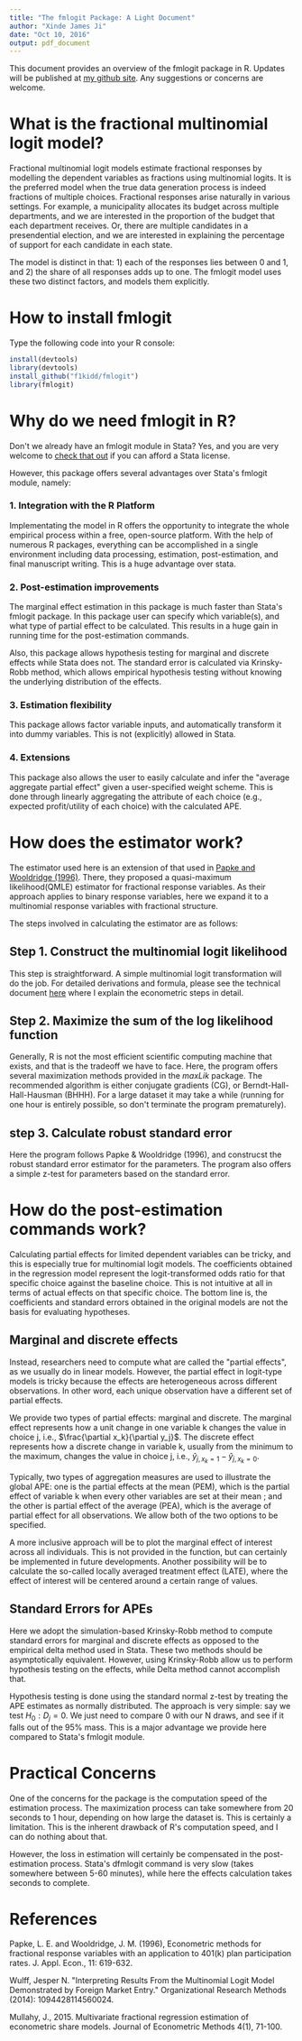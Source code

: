 ```yaml
---
title: "The fmlogit Package: A Light Document"
author: "Xinde James Ji" 
date: "Oct 10, 2016"
output: pdf_document
---
```


This document provides an overview of the fmlogit package in R. Updates will be published at [my github site](https://github.com/f1kidd/fmlogit). Any suggestions or concerns are welcome. 

# What is the fractional multinomial logit model?
Fractional multinomial logit models estimate fractional responses by modelling the dependent variables as fractions using multinomial logits. It is the preferred model when the true data generation process is indeed fractions of multiple choices. Fractional responses arise naturally in various settings. For example, a municipality allocates its budget across multiple departments, and we are interested in the proportion of the budget that each department receives. Or, there are multiple candidates in a presendential election, and we are interested in explaining the percentage of support for each candidate in each state. 

The model is distinct in that: 1) each of the responses lies between 0 and 1, and 2) the share of all responses adds up to one. The fmlogit model uses these two distinct factors, and models them explicitly. 

# How to install fmlogit
Type the following code into your R console:
```R
install(devtools)
library(devtools)
install_github("f1kidd/fmlogit")
library(fmlogit)
```

# Why do we need fmlogit in R? 
Don't we already have an fmlogit module in Stata? Yes, and you are very welcome to [check that out](http://maartenbuis.nl/software/fmlogit.html) if you can afford a Stata license. 

However, this package offers several advantages over Stata's fmlogit module, namely:
### 1. Integration with the R Platform
Implementating the model in R offers the opportunity to integrate the whole empirical process within a free, open-source platform. With the help of numerous R packages, everything can be accomplished in a single environment including data processing, estimation, post-estimation, and final manuscript writing. This is a huge advantage over stata. 

### 2. Post-estimation improvements
The marginal effect estimation in this package is much faster than Stata's fmlogit package. In this package user can specify which variable(s), and what type of partial effect to be calculated. This results in a huge gain in running time for the post-estimation commands. 

Also, this package allows hypothesis testing for marginal and discrete effects while Stata does not. The standard error is calculated via Krinsky-Robb method, which allows empirical hypothesis testing without knowing the underlying distribution of the effects. 

### 3. Estimation flexibility
This package allows factor variable inputs, and automatically transform it into dummy variables. This is not (explicitly) allowed in Stata. 

### 4. Extensions
This package also allows the user to easily calculate and infer the "average aggregate partial effect" given a user-specified weight scheme. This is done through linearly aggregating the attribute of each choice (e.g., expected profit/utility of each choice) with the calculated APE. 

# How does the estimator work?
The estimator used here is an extension of that used in [Papke and Wooldridge (1996)](http://onlinelibrary.wiley.com.ezproxy.lib.utexas.edu/doi/10.1002/(SICI)1099-1255(199611)11:6%3C619::AID-JAE418%3E3.0.CO;2-1/abstract). There, they proposed a quasi-maximum likelihood(QMLE) estimator for fractional response variables. As their approach applies to binary response variables, here we expand it to a multinomial response variables with fractional structure. 

The steps involved in calculating the estimator are as follows: 
## Step 1. Construct the multinomial logit likelihood
This step is straightforward. A simple multinomial logit transformation will do the job. For detailed derivations and formula, please see the technical document [here](https://github.com/f1kidd/fmlogit/blob/master/Documentation/fmlogit_docs.pdf) where I explain the econometric steps in detail.  
## Step 2. Maximize the sum of the log likelihood function
Generally, R is not the most efficient scientific computing machine that exists, and that is the tradeoff we have to face. Here, the program offers several maximization methods provided in the *maxLik* package. The recommended algorithm is either conjugate gradients (CG), or Berndt-Hall-Hall-Hausman (BHHH). For a large dataset it may take a while (running for one hour is entirely possible, so don't terminate the program prematurely).
## step 3. Calculate robust standard error
Here the program follows Papke & Wooldridge (1996), and construcst the robust standard error estimator for the parameters. The program also offers a simple z-test for parameters based on the standard error. 

# How do the post-estimation commands work?
Calculating partial effects for limited dependent variables can be tricky, and this is especially true for multinomial logit models. The coefficients obtained in the regression model represent the logit-transformed odds ratio for that specific choice against the baseline choice. This is not intuitive at all in terms of actual effects on that specific choice. The bottom line is, the coefficients and standard errors obtained in the original models are not the basis for evaluating hypotheses. 

##  Marginal and discrete effects
Instead, researchers need to compute what are called the "partial effects", as we usually do in linear models. However, the partial effect in logit-type models is tricky because the effects are heterogeneous across different observations. In other word, each unique observation have a different set of partial effects.
 
We provide two types of partial effects: marginal and discrete. The marginal effect represents how a unit change in one variable k changes the value in choice j, i.e., $\frac{\partial x_k}{\partial y_j}$. The discrete effect represents how a discrete change in variable k, usually from the minimum to the maximum, changes the value in choice j, i.e., $\hat{y}_{j,x_k=1}-\hat{y}_{j,x_k=0}$. 

Typically, two types of aggregation measures are used to illustrate the global APE: one is the partial effects at the mean (PEM), which is the partial effect of variable k when every other variables are set at their mean ; and the other is partial effect of the average (PEA), which is the average of partial effect for all observations. We allow both of the two options to be specified. 

A more inclusive approach will be to plot the marginal effect of interest across all individuals. This is not provided in the function, but can certainly be implemented in future developments. Another possibility will be to calculate the so-called locally averaged treatment effect (LATE), where the effect of interest will be centered around a certain range of values.  

## Standard Errors for APEs
Here we adopt the simulation-based Krinsky-Robb method to compute standard errors for marginal and discrete effects as opposed to the empirical delta method used in Stata. These two methods should be asymptotically equivalent. However, using Krinsky-Robb allow us to perform hypothesis testing on the effects, while Delta method cannot accomplish that.

Hypothesis testing is done using the standard normal z-test by treating the APE estimates as normally distributed. The approach is very simple: say we test $H_0: D_j=0$. We just need to compare 0 with our N draws, and see if it falls out of the 95% mass. This is a major advantage we provide here compared to Stata's fmlogit module. 

# Practical Concerns
One of the concerns for the package is the computation speed of the estimation process. The maximization process can take somewhere from 20 seconds to 1 hour, depending on how large the dataset is. This is certainly a limitation. This is the inherent drawback of R's computation speed, and I can do nothing about that. 

However, the loss in estimation will certainly be compensated in the post-estimation process. Stata's dfmlogit command is very slow (takes somewhere between 5-60 minutes), while here the effects calculation takes seconds to complete. 

# References
Papke, L. E. and Wooldridge, J. M. (1996), Econometric methods for fractional response variables with an application to 401(k) plan participation rates. J. Appl. Econ., 11: 619-632.

Wulff, Jesper N. "Interpreting Results From the Multinomial Logit Model Demonstrated by Foreign Market Entry." Organizational Research Methods (2014): 1094428114560024.

Mullahy, J., 2015. Multivariate fractional regression estimation of econometric share models. Journal of Econometric Methods 4(1), 71-100.






